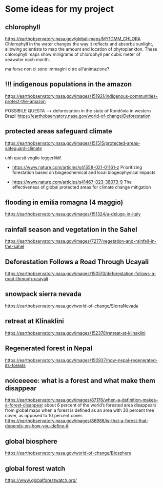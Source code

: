 # Some ideas for my project
## chlorophyll
https://earthobservatory.nasa.gov/global-maps/MY1DMM_CHLORA 
Chlorophyll in the water changes the way it reflects and absorbs sunlight, allowing scientists to map the amount and location of phytoplankton.
These chlorophyll maps show milligrams of chlorophyll per cubic meter of seawater each month. 

ma forse non ci sono immagini oltre all'animazione?

## !!! indigenous populations in the amazon
https://earthobservatory.nasa.gov/images/151921/indigenous-communities-protect-the-amazon

POSSIBILE QUESTA --> deforestation in the state of Rondônia in western Brazil
https://earthobservatory.nasa.gov/world-of-change/Deforestation

## protected areas safeguard climate
https://earthobservatory.nasa.gov/images/151515/protected-areas-safeguard-climate

uhh questi voglio leggerliiiii!

  + https://www.nature.com/articles/s41558-021-01161-z 
Prioritizing forestation based on biogeochemical and local biogeophysical impacts

  + https://www.nature.com/articles/s41467-023-38073-9
The effectiveness of global protected areas for climate change mitigation

## flooding in emilia romagna (4 maggio)
https://earthobservatory.nasa.gov/images/151324/a-deluge-in-italy

## rainfall season and vegetation in the Sahel
https://earthobservatory.nasa.gov/images/7277/vegetation-and-rainfall-in-the-sahel 

## Deforestation Follows a Road Through Ucayali
https://earthobservatory.nasa.gov/images/150513/deforestation-follows-a-road-through-ucayali 

## snowpack sierra nevada
https://earthobservatory.nasa.gov/world-of-change/SierraNevada

## retreat at Klinaklini
https://earthobservatory.nasa.gov/images/152378/retreat-at-klinaklini

## Regenerated forest in Nepal
https://earthobservatory.nasa.gov/images/150937/how-nepal-regenerated-its-forests

## noiceeeee: what is a forest and what make them disappear
https://earthobservatory.nasa.gov/images/87176/when-a-definition-makes-a-forest-disappear
about 6 percent of the world’s forested area disappears from global maps when a forest is defined as an area with 30 percent tree cover, as opposed to 10 percent cover. 
https://earthobservatory.nasa.gov/images/86986/is-that-a-forest-that-depends-on-how-you-define-it

## global biosphere
https://earthobservatory.nasa.gov/world-of-change/Biosphere

## global forest watch
https://www.globalforestwatch.org/
